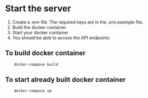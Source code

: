 # Start the server

1) Create a .env file. The required keys are in the *.env.example* file.
2) Build the docker container
3) Start your docker container
4) You should be able to access the API endpoints

## To build docker container

```bash
    docker-compose build
```

## To start already built docker container

```bash
    docker-compose up
```
